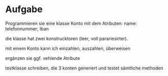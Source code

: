 # **Aufgabe**

Programmieren sie eine klasse Konto mit dem Atributen: name: telefonnummer; Iban

die klasse hat zwei konstrucktoren (leer, voll parariesirter).

mit einem Konto kann ich einzahlen, auszahlen, überweisen

ergänzen sie ggf. vehlende Atribute

testklasse schreiben, die 3 konten generiert und testet sämtliche methoden
